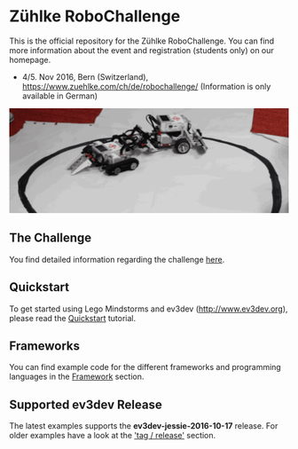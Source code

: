 
# Zühlke RoboChallenge
This is the official repository for the Zühlke RoboChallenge.
You can find more information about the event and registration (students only) on our homepage. 

- 4/5. Nov 2016, Bern (Switzerland), https://www.zuehlke.com/ch/de/robochallenge/ (Information is only available in German)

![header](robots.gif)

## The Challenge

You find detailed information regarding the challenge [here](challenges/sumo.md).

## Quickstart

To get started using Lego Mindstorms and ev3dev (http://www.ev3dev.org), please read the
[Quickstart](quickstart.md) tutorial.

## Frameworks
You can find example code for the different frameworks and programming languages 
in the [Framework](framework) section.

## Supported ev3dev Release
The latest examples supports the __ev3dev-jessie-2016-10-17__ release. For older examples have a look at the ['tag / release'](https://github.com/Zuehlke/robo-challenge/releases) section. 